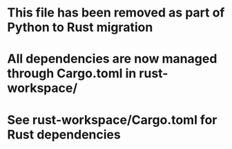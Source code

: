 # This file has been removed as part of Python to Rust migration
# All dependencies are now managed through Cargo.toml in rust-workspace/
# See rust-workspace/Cargo.toml for Rust dependencies
